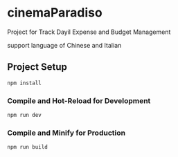 # cinemaParadiso

Project for Track Dayil Expense and Budget Management

support  language of Chinese and Italian

## Project Setup

```sh
npm install
```

### Compile and Hot-Reload for Development

```sh
npm run dev
```

### Compile and Minify for Production

```sh
npm run build
```
